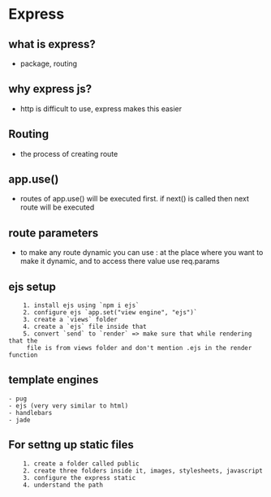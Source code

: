 
# Express

## what is express?
- package, routing

## why express js?
- http is difficult to use, express makes this easier

## Routing
- the process of creating route

## app.use()
- routes of app.use() will be executed first. if next() is called then next route will be executed

## route parameters
- to make any route dynamic you can use : at the place where you want to make it dynamic, and to access there value use req.params



## ejs setup
        1. install ejs using `npm i ejs`
        2. configure ejs `app.set("view engine", "ejs")`
        3. create a `views` folder
        4. create a `ejs` file inside that 
        5. convert `send` to `render` => make sure that while rendering that the
         file is from views folder and don't mention .ejs in the render function


## template engines 
    - pug
    - ejs (very very similar to html)
    - handlebars
    - jade


## For settng up static files

        1. create a folder called public
        2. create three folders inside it, images, stylesheets, javascript
        3. configure the express static
        4. understand the path


